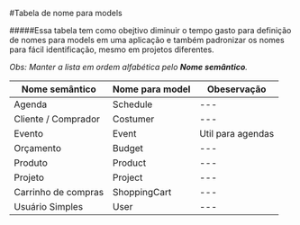 #Tabela de nome para models

#####Essa tabela tem como obejtivo diminuir o tempo gasto para definição de nomes para models em uma aplicação e também padronizar os nomes para fácil identificação, mesmo em projetos diferentes.

*Obs: Manter a lista em ordem alfabética pelo **Nome semântico**.*

Nome semântico | Nome para model | Obeservação
--- | --- | ---
Agenda | Schedule | ---
Cliente / Comprador | Costumer | ---
Evento | Event | Util para agendas
Orçamento | Budget | ---
Produto | Product | ---
Projeto | Project | ---
Carrinho de compras | ShoppingCart |---
Usuário Simples | User | ---
